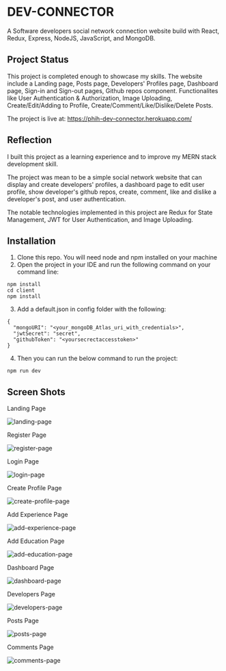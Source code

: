# DEV-CONNECTOR

A Software developers social network connection website build with React, Redux, Express, NodeJS, JavaScript, and MongoDB.

## Project Status

This project is completed enough to showcase my skills. The website include a Landing page, Posts page, Developers' Profiles page, Dashboard page, Sign-in and Sign-out pages, Github repos component. Functionalites like User Authentication & Authorization, Image Uploading, Create/Edit/Adding to Profile, Create/Comment/Like/Dislike/Delete Posts.

The project is live at: https://phih-dev-connector.herokuapp.com/

## Reflection

I built this project as a learning experience and to improve my MERN stack development skill.

The project was mean to be a simple social network website that can display and create developers' profiles, a dashboard page to edit user profile, show developer's github repos, create, comment, like and dislike a developer's post, and user authentication.

The notable technologies implemented in this project are Redux for State Management, JWT for User Authentication, and Image Uploading.

## Installation

1. Clone this repo. You will need node and npm installed on your machine
2. Open the project in your IDE and run the following command on your command line:
```
npm install
cd client
npm install
```
3. Add a default.json in config folder with the following:
```
{
  "mongoURI": "<your_mongoDB_Atlas_uri_with_credentials>",
  "jwtSecret": "secret",
  "githubToken": "<yoursecrectaccesstoken>"
}
```
4. Then you can run the below command to run the project:
```
npm run dev
```

## Screen Shots

Landing Page

![landing-page](screenshots/landing-page.png)

Register Page

![register-page](screenshots/register.png)

Login Page

![login-page](screenshots/login.png)

Create Profile Page

![create-profile-page](screenshots/create-profile.png)

Add Experience Page

![add-experience-page](screenshots/add-experience.png)

Add Education Page

![add-education-page](screenshots/add-education.png)

Dashboard Page

![dashboard-page](screenshots/dashboard.png)

Developers Page

![developers-page](screenshots/developers.png)

Posts Page

![posts-page](screenshots/posts.png)

Comments Page

![comments-page](screenshots/comments.png)
